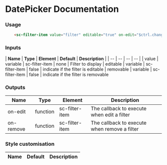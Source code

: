 # DatePicker Documentation

### Usage
```html
    <sc-filter-item value="filter" editable="true" on-edit="$ctrl.changeFilter(filter, value)" removable ="$ctrl.removable" on-remove="$ctrl.removeFilter(filter)" ></sc-filter-item>
```

### Inputs

| **Name** | **Type** | **Element** | **Default** | **Description** |
| -- | -- | -- | -- |
| value | variable | sc-filter-item | none | Filter to display
| editable | variable | sc-filter-item | false | indicate if the filter is editable
| removable | variable | sc-filter-item | false | indicate if the filter is removable


### Outputs

| **Name** | **Type** | **Element** | **Description** |
| -- | -- | -- | -- |
| on-edit | function | sc-filter-item  | The callback to execute when edit a filter |
| on-remove | function | sc-filter-item  | The callback to execute when remove a filter |


### Style customisation

| **Name** | **Default** | **Description** |
| -- | -- | -- |
